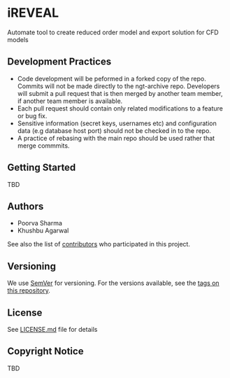 # iREVEAL
Automate tool to create reduced order model and export solution for CFD models

## Development Practices

* Code development will be peformed in a forked copy of the repo. Commits will not be 
  made directly to the ngt-archive repo. Developers will submit a pull 
  request that is then merged by another team member, if another team member is available.
* Each pull request should contain only related modifications to a feature or bug fix.  
* Sensitive information (secret keys, usernames etc) and configuration data 
  (e.g database host port) should not be checked in to the repo.
* A practice of rebasing with the main repo should be used rather that merge commmits.

## Getting Started

TBD

## Authors

* Poorva Sharma
* Khushbu Agarwal

See also the list of [contributors](https://github.com/CCSI-Toolset/SimSinter/contributors) who participated in this project.

## Versioning

We use [SemVer](http://semver.org/) for versioning. For the versions available, 
see the [tags on this repository](https://github.com/CCSI-Toolset/MEA_dm/tags). 

## License

See [LICENSE.md](LICENSE.md) file for details

## Copyright Notice

TBD
